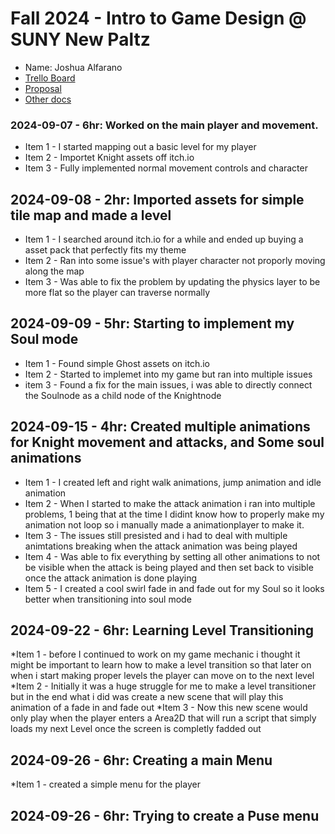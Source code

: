 # Fall 2024 - Intro to Game Design @ SUNY New Paltz
* Name: Joshua Alfarano
* [Trello Board](https://trello.com/b/OxphJGYl/new-paltz-game-design-final-project-template)
* [Proposal](https://drive.google.com/file/d/1yC7JtO5aYezi7_7ROdvto446HfgG_WDr/view?usp=sharing)
* [Other docs](todo)

### 2024-09-07 - 6hr: Worked on the main player and movement.
* Item 1 - I started mapping out a basic level for my player
* Item 2 - Importet Knight assets off itch.io
* Item 3 - Fully implemented normal movement controls and character

## 2024-09-08 - 2hr: Imported assets for simple tile map and made a level
* Item 1 - I searched around itch.io for a while and ended up buying a asset pack that perfectly fits my theme
* Item 2 - Ran into some issue's with player character not proporly moving along the map
* Item 3 - Was able to fix the problem by updating the physics layer to be more flat so the player can traverse normally

## 2024-09-09 - 5hr: Starting to implement my Soul mode
* Item 1 - Found simple Ghost assets on itch.io
* Item 2 - Started to implemet into my game but ran into multiple issues
* item 3 - Found a fix for the main issues, i was able to directly connect the Soulnode as a child node of the Knightnode

## 2024-09-15 - 4hr: Created multiple animations for Knight movement and attacks, and Some soul animations
* Item 1 - I created left and right walk animations, jump animation and idle animation
* Item 2 - When I started to make the attack animation i ran into multiple problems, 1 being that at the time I didint know how to properly make my animation not loop so i manually made a animationplayer to make it.
* Item 3 - The issues still presisted and i had to deal with multiple animtations breaking when the attack animation was being played
* Item 4 - Was able to fix everything by setting all other animations to not be visible when the attack is being played and then set back to visible once the attack animation is done playing
* Item 5 - I created a cool swirl fade in and fade out for my Soul so it looks better when transitioning into soul mode

## 2024-09-22 - 6hr: Learning Level Transitioning
*Item 1 - before I continued to work on my game mechanic i thought it might be important to learn how to make a level transition so that later on when i start making proper levels the player can move on to the next level
*Item 2 - Initially it was a huge struggle for me to make a level transitioner but in the end what i did was create a new scene that will play this animation of a fade in and fade out
*Item 3 - Now this new scene would only play when the player enters a Area2D that will run a script that simply loads my next Level once the screen is completly fadded out

## 2024-09-26 - 6hr: Creating a main Menu
*Item 1 - created a simple menu for the player

## 2024-09-26 - 6hr: Trying to create a Puse menu





